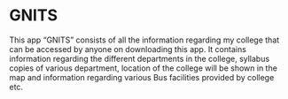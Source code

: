 # GNITS
This app “GNITS” consists of all the information regarding my college that can be accessed
by anyone on downloading this app. It contains information regarding the different
departments in the college, syllabus copies of various department, location of the
college will be shown in the map and information regarding various Bus facilities provided by college etc.
